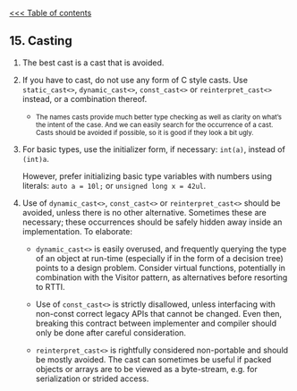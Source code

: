 [<<< Table of contents](../README.md)

## 15. Casting

1. The best cast is a cast that is avoided.

2. If you have to cast, do not use any form of C style casts. Use `static_cast<>`, `dynamic_cast<>`, `const_cast<>` or `reinterpret_cast<>` instead, or a combination thereof.

    - <small>The names casts provide much better type checking as well as clarity on what’s the intent of the case. And we can easily search for the occurrence of a cast. Casts should be avoided if possible, so it is good if they look a bit ugly.</small>

3. For basic types, use the initializer form, if necessary: `int(a)`, instead of `(int)a`. 

    However, prefer initializing basic type variables with numbers using literals: `auto a = 10l;` or `unsigned long x = 42ul`.

4. Use of `dynamic_cast<>`, `const_cast<>` or `reinterpret_cast<>` should be avoided, unless there is no other alternative. Sometimes these are necessary; these occurrences should be safely hidden away inside an implementation. To elaborate:

    - `dynamic_cast<>` is easily overused, and frequently querying the type of an object at run-time (especially if in the form of a decision tree) points to a design problem. Consider virtual functions, potentially in combination with the Visitor pattern, as alternatives before resorting to RTTI.

    - Use of `const_cast<>` is strictly disallowed, unless interfacing with non-const correct legacy APIs that cannot be changed. Even then, breaking this contract between implementer and compiler should only be done after careful consideration.

    - `reinterpret_cast<>` is rightfully considered non-portable and should be mostly avoided. The cast can sometimes be useful if packed objects or arrays are to be viewed as a byte-stream, e.g. for serialization or strided access.